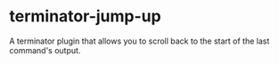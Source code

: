 # terminator-jump-up
A terminator plugin that allows you to scroll back to the start of the last command's output.

